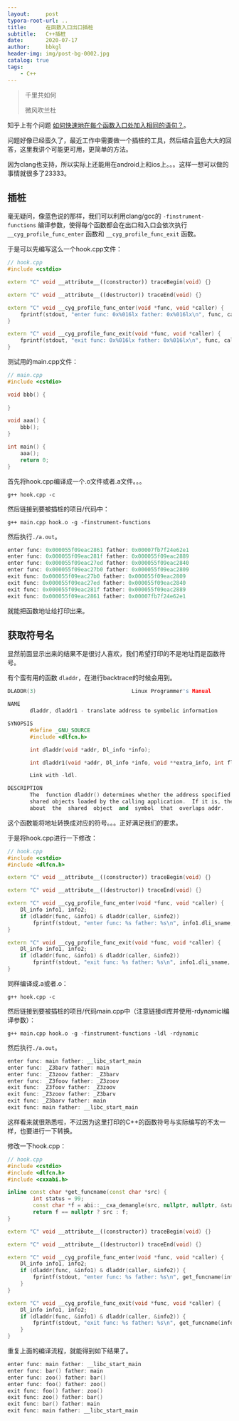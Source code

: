 ```yaml
---
layout:     post
typora-root-url: ..
title:      在函数入口出口插桩
subtitle:   C++插桩
date:       2020-07-17
author:     bbkgl
header-img: img/post-bg-0002.jpg
catalog: true
tags:
    - C++
---
```


> 千里共如何
>
> 微风吹兰杜 

知乎上有个问题 [如何快速地在每个函数入口处加入相同的语句？]( https://www.zhihu.com/question/56132218 )。

问题好像已经蛮久了，最近工作中需要做一个插桩的工具，然后结合蓝色大大的回答，这里我讲个可能更可用，更简单的方法。 

因为clang也支持，所以实际上还能用在android上和ios上。。。这样一想可以做的事情就很多了23333。

## 插桩

毫无疑问，像蓝色说的那样，我们可以利用clang/gcc的 `-finstrument-functions` 编译参数，使得每个函数都会在出口和入口会依次执行 `__cyg_profile_func_enter` 函数和 `__cyg_profile_func_exit` 函数。

于是可以先编写这么一个hook.cpp文件：

```cpp
// hook.cpp
#include <cstdio>

extern "C" void __attribute__((constructor)) traceBegin(void) {}

extern "C" void __attribute__((destructor)) traceEnd(void) {}

extern "C" void __cyg_profile_func_enter(void *func, void *caller) {
    fprintf(stdout, "enter func: 0x%016lx father: 0x%016lx\n", func, caller);
}

extern "C" void __cyg_profile_func_exit(void *func, void *caller) {
    fprintf(stdout, "exit func: 0x%016lx father: 0x%016lx\n", func, caller);
}
```

测试用的main.cpp文件：

```cpp
// main.cpp
#include <cstdio>

void bbb() {
    
}

void aaa() {
    bbb();
}

int main() {
    aaa();
    return 0;
}
```

首先将hook.cpp编译成一个.o文件或者.a文件。。。

```shell
g++ hook.cpp -c
```

然后链接到要被插桩的项目/代码中：

```shell
g++ main.cpp hook.o -g -finstrument-functions
```

然后执行`./a.out`。

```cpp
enter func: 0x000055f09eac2861 father: 0x00007fb7f24e62e1
enter func: 0x000055f09eac281f father: 0x000055f09eac2889
enter func: 0x000055f09eac27ed father: 0x000055f09eac2840
enter func: 0x000055f09eac27b0 father: 0x000055f09eac2809
exit func: 0x000055f09eac27b0 father: 0x000055f09eac2809
exit func: 0x000055f09eac27ed father: 0x000055f09eac2840
exit func: 0x000055f09eac281f father: 0x000055f09eac2889
exit func: 0x000055f09eac2861 father: 0x00007fb7f24e62e1
```

就能把函数地址给打印出来。

## 获取符号名

显然前面显示出来的结果不是很讨人喜欢，我们希望打印的不是地址而是函数符号。

有个蛮有用的函数 `dladdr`，在进行backtrace的时候会用到。

```cpp
DLADDR(3)                              Linux Programmer's Manual                              DLADDR(3)

NAME
       dladdr, dladdr1 - translate address to symbolic information

SYNOPSIS
       #define _GNU_SOURCE
       #include <dlfcn.h>

       int dladdr(void *addr, Dl_info *info);

       int dladdr1(void *addr, Dl_info *info, void **extra_info, int flags);

       Link with -ldl.

DESCRIPTION
       The  function dladdr() determines whether the address specified in addr is located in one of the
       shared objects loaded by the calling application.  If it is, then dladdr()  returns  information
       about  the  shared  object  and  symbol  that  overlaps addr.  
```

这个函数能将地址转换成对应的符号。。。正好满足我们的要求。

于是将hook.cpp进行一下修改：

```cpp
// hook.cpp
#include <cstdio>
#include <dlfcn.h>

extern "C" void __attribute__((constructor)) traceBegin(void) {}

extern "C" void __attribute__((destructor)) traceEnd(void) {}

extern "C" void __cyg_profile_func_enter(void *func, void *caller) {
    Dl_info info1, info2;
    if (dladdr(func, &info1) & dladdr(caller, &info2))
        fprintf(stdout, "enter func: %s father: %s\n", info1.dli_sname, info2.dli_sname);
}

extern "C" void __cyg_profile_func_exit(void *func, void *caller) {
    Dl_info info1, info2;
    if (dladdr(func, &info1) & dladdr(caller, &info2))
        fprintf(stdout, "exit func: %s father: %s\n", info1.dli_sname, info2.dli_sname);
}
```

同样编译成.a或者.o：

```shell
g++ hook.cpp -c
```

然后链接到要被插桩的项目/代码main.cpp中（注意链接dl库并使用-rdynamicl编译参数）：

```shell
g++ main.cpp hook.o -g -finstrument-functions -ldl -rdynamic
```

然后执行`./a.out`。

```cpp
enter func: main father: __libc_start_main
enter func: _Z3barv father: main
enter func: _Z3zoov father: _Z3barv
enter func: _Z3foov father: _Z3zoov
exit func: _Z3foov father: _Z3zoov
exit func: _Z3zoov father: _Z3barv
exit func: _Z3barv father: main
exit func: main father: __libc_start_main
```

这样看来就很熟悉啦，不过因为这里打印的C++的函数符号与实际编写的不太一样，也要进行一下转换。

修改一下hook.cpp：

```cpp
// hook.cpp
#include <cstdio>
#include <dlfcn.h>
#include <cxxabi.h>

inline const char *get_funcname(const char *src) {
        int status = 99;
        const char *f = abi::__cxa_demangle(src, nullptr, nullptr, &status);
        return f == nullptr ? src : f;
}

extern "C" void __attribute__((constructor)) traceBegin(void) {}

extern "C" void __attribute__((destructor)) traceEnd(void) {}

extern "C" void __cyg_profile_func_enter(void *func, void *caller) {
    Dl_info info1, info2;
    if (dladdr(func, &info1) & dladdr(caller, &info2)) {
        fprintf(stdout, "enter func: %s father: %s\n", get_funcname(info1.dli_sname), get_funcname(info2.dli_sname));
    }
}

extern "C" void __cyg_profile_func_exit(void *func, void *caller) {
    Dl_info info1, info2;
    if (dladdr(func, &info1) & dladdr(caller, &info2)) {
        fprintf(stdout, "exit func: %s father: %s\n", get_funcname(info1.dli_sname), get_funcname(info2.dli_sname));
    }
}
```

重复上面的编译流程，就能得到如下结果了。

```cpp
enter func: main father: __libc_start_main
enter func: bar() father: main
enter func: zoo() father: bar()
enter func: foo() father: zoo()
exit func: foo() father: zoo()
exit func: zoo() father: bar()
exit func: bar() father: main
exit func: main father: __libc_start_main
```
